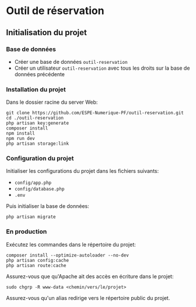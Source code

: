# Outil de réservation

## Initialisation du projet

### Base de données

- Créer une base de données `outil-reservation`
- Créer un utilisateur `outil-reservation` avec tous les droits sur la base de données précédente

### Installation du projet

Dans le dossier racine du server Web:

```
git clone https://github.com/ESPE-Numerique-PF/outil-reservation.git
cd ./outil-reservation
php artisan key:generate
composer install
npm install
npm run dev
php artisan storage:link
```

### Configuration du projet

Initialiser les configurations du projet dans les fichiers suivants:
- `config/app.php`
- `config/database.php`
- `.env`

Puis initialiser la base de données:
```
php artisan migrate
```

### En production

Exécutez les commandes dans le répertoire du projet:

```
composer install --optimize-autoloader --no-dev
php artisan config:cache
php artisan route:cache
```

Assurez-vous que qu'Apache ait des accès en écriture dans le projet:

```
sudo chgrp -R www-data <chemin/vers/le/projet>
```

Assurez-vous qu'un alias redirige vers le répertoire public du projet.